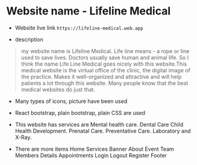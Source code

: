 # Website name  - Lifeline Medical

- Website live link
        `https://lifeline-medical.web.app`

- description

> my website name is Lifeline Medical. Life line means - a rope or line used to save lives. Doctors usually save human and animal life. So I think the name Life Line Medical goes nicely with this website.This medical website is the virtual office of the clinic, the digital image of the practice. Makes it well-organized and attractive and will help patients a lot through this website. Many people know that the best medical websites do just that.

- Many types of icons, picture have been used
- React bootstrap, plain bootstrap, plain CSS are used

- This website has services are
         Mental health care.
         Dental Care
         Child Health Development.
         Prenatal Care.
         Preventative Care.
         Laboratory and X-Ray.

- There are more items
         Home
         Services
         Banner
         About
         Event
         Team Members
         Details
         Appointments
         Login
         Logout
         Register
         Footer
<!-- https://preview.colorlib.com/#hospice -->

<!-- https://preview.colorlib.com/#drpro -->